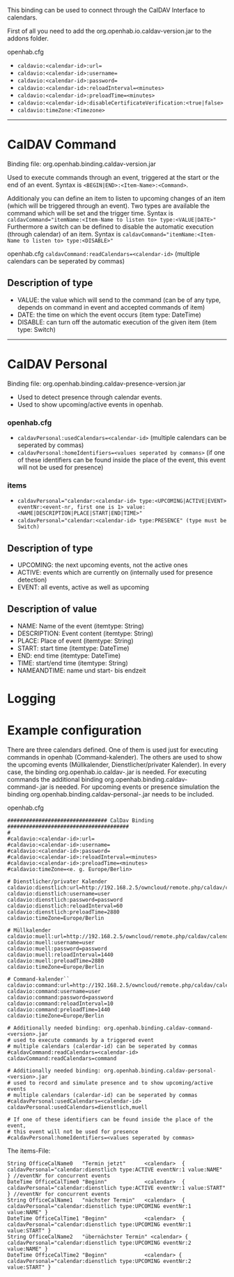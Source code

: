 This binding can be used to connect through the CalDAV Interface to calendars.

First of all you need to add the org.openhab.io.caldav-version.jar to the addons folder.

openhab.cfg
* `caldavio:<calendar-id>:url=`
* `caldavio:<calendar-id>:username=`
* `caldavio:<calendar-id>:password=`
* `caldavio:<calendar-id>:reloadInterval=<minutes>`
* `caldavio:<calendar-id>:preloadTime=<minutes>`
* `caldavio:<calendar-id>:disableCertificateVerification:<true|false>`
* `caldavio:timeZone:<Timezone>`

***

# CalDAV Command
Binding file: org.openhab.binding.caldav-version.jar

Used to execute commands through an event, triggered at the start or the end of an event.
Syntax is `<BEGIN|END>:<Item-Name>:<Command>`.

Additionaly you can define an item to listen to upcoming changes of an item (which will be triggered through an event). Two types are available the command which will be set and the trigger time.
Syntax is `caldavCommand="itemName:<Item-Name to listen to> type:<VALUE|DATE>"`
Furthermore a switch can be defined to disable the automatic execution (through calendar) of an item. 
Syntax is `caldavCommand="itemName:<Item-Name to listen to> type:<DISABLE>"`

openhab.cfg
`caldavCommand:readCalendars=<calendar-id>` (multiple calendars can be seperated by commas)

## Description of type
* VALUE: the value which will send to the command (can be of any type, depends on command in event and accepted commands of item)
* DATE: the time on which the event occurs (item type: DateTime)
* DISABLE: can turn off the automatic execution of the given item (item type: Switch)

***

# CalDAV Personal
Binding file: org.openhab.binding.caldav-presence-version.jar

* Used to detect presence through calendar events.
* Used to show upcoming/active events in openhab.

### openhab.cfg
* `caldavPersonal:usedCalendars=<calendar-id>` (multiple calendars can be seperated by commas)
* `caldavPersonal:homeIdentifiers=<values seperated by commans>` (if one of these identifiers can be found inside the place of the event, this event will not be used for presence)

### items
* `caldavPersonal="calendar:<calendar-id> type:<UPCOMING|ACTIVE|EVENT> eventNr:<event-nr, first one is 1> value:<NAME|DESCRIPTION|PLACE|START|END|TIME>"`
* `caldavPersonal="calendar:<calendar-id> type:PRESENCE" (type must be Switch)`

## Description of type
* UPCOMING: the next upcoming events, not the active ones
* ACTIVE: events which are currently on (internally used for presence detection)
* EVENT: all events, active as well as upcoming

## Description of value
* NAME: Name of the event (itemtype: String)
* DESCRIPTION: Event content (itemtype: String)
* PLACE: Place of event (itemtype: String)
* START: start time (itemtype: DateTime)
* END: end time (itemtype: DateTime)
* TIME: start/end time (itemtype: String)
* NAMEANDTIME: name und start- bis endzeit

# Logging
> <logger name="org.openhab.binding.caldav_personal" level="TRACE"/>
> <logger name="org.openhab.binding.caldav_presence" level="TRACE"/>
> <logger name="org.openhab.io.caldav" level="TRACE"/>

# Example configuration

There are three calendars defined. One of them is used just for executing commands in openhab (Command-kalender). The others are used to show the upcoming events (Müllkalender, Dienstlicher/privater Kalender).
In every case, the binding org.openhab.io.caldav-<version>.jar is needed. For executing commands the additional binding org.openhab.binding.caldav-command-<version>.jar is needed. For upcoming events or presence simulation the binding org.openhab.binding.caldav-personal-<version>.jar needs to be included.

openhab.cfg

    ################################ CalDav Binding #######################################
    #
    #caldavio:<calendar-id>:url=
    #caldavio:<calendar-id>:username=
    #caldavio:<calendar-id>:password=
    #caldavio:<calendar-id>:reloadInterval=<minutes>
    #caldavio:<calendar-id>:preloadTime=<minutes>
    #caldavio:timeZone=<e. g. Europe/Berlin>

    # Dienstlicher/privater Kalender
    caldavio:dienstlich:url=http://192.168.2.5/owncloud/remote.php/caldav/calendars/user/pers%C3%B6nlich
    caldavio:dienstlich:username=user
    caldavio:dienstlich:password=password
    caldavio:dienstlich:reloadInterval=60
    caldavio:dienstlich:preloadTime=2880
    caldavio:timeZone=Europe/Berlin

    # Müllkalender
    caldavio:muell:url=http://192.168.2.5/owncloud/remote.php/caldav/calendars/user/m%C3%BCll
    caldavio:muell:username=user
    caldavio:muell:password=password
    caldavio:muell:reloadInterval=1440
    caldavio:muell:preloadTime=2880
    caldavio:timeZone=Europe/Berlin

    # Command-kalender``
    caldavio:command:url=http://192.168.2.5/owncloud/remote.php/caldav/calendars/user/command
    caldavio:command:username=user
    caldavio:command:password=password
    caldavio:command:reloadInterval=10
    caldavio:command:preloadTime=1440
    caldavio:timeZone=Europe/Berlin

    # Additionally needed binding: org.openhab.binding.caldav-command-<version>.jar
    # used to execute commands by a triggered event
    # multiple calendars (calerdar-id) can be seperated by commas
    #caldavCommand:readCalendars=<calendar-id>
    caldavCommand:readCalendars=command

    # Additionally needed binding: org.openhab.binding.caldav-personal-<version>.jar
    # used to record and simulate presence and to show upcoming/active events
    # multiple calendars (calerdar-id) can be seperated by commas
    #caldavPersonal:usedCalendars=<calendar-id>
    caldavPersonal:usedCalendars=dienstlich,muell

    # If one of these identifiers can be found inside the place of the event, 
    # this event will not be used for presence
    #caldavPersonal:homeIdentifiers=<values seperated by commas>

The items-File:

    String OfficeCalName0	"Termin jetzt"		<calendar>	{ caldavPersonal="calendar:dienstlich type:ACTIVE eventNr:1 value:NAME" } //eventNr for concurrent events
    DateTime OfficeCalTime0	"Beginn"			<calendar>	{ caldavPersonal="calendar:dienstlich type:ACTIVE eventNr:1 value:START" } //eventNr for concurrent events
    String OfficeCalName1	"nächster Termin"	<calendar>	{ caldavPersonal="calendar:dienstlich type:UPCOMING eventNr:1 value:NAME" }
    DateTime OfficeCalTime1	"Beginn"			<calendar>	{ caldavPersonal="calendar:dienstlich type:UPCOMING eventNr:1 value:START" }
    String OfficeCalName2	"übernächster Termin" <calendar> { caldavPersonal="calendar:dienstlich type:UPCOMING eventNr:2 value:NAME" }
    DateTime OfficeCalTime2	"Beginn" 			<calendar> { caldavPersonal="calendar:dienstlich type:UPCOMING eventNr:2 value:START" }

